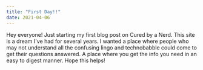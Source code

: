 ```yaml
---
title: "First Day!!"
date: 2021-04-06
---
```


Hey everyone! Just starting my first blog post on Cured by a Nerd. This site is a dream I've had for several years.
I wanted a place where people who may not understand all the confusing lingo and technobabble could come to get their
questions answered. A place where you get the info you need in an easy to digest manner. Hope this helps!

